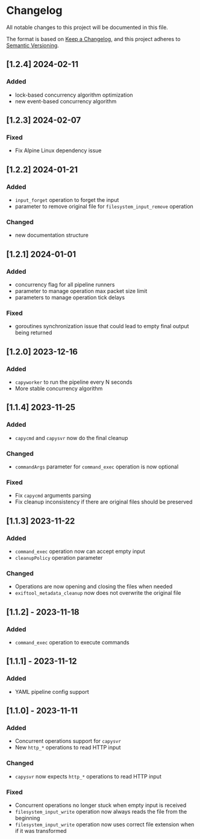 # Changelog

All notable changes to this project will be documented in this file.

The format is based on [Keep a Changelog](https://keepachangelog.com/en/1.0.0/),
and this project adheres to [Semantic Versioning](https://semver.org/spec/v2.0.0.html).

## [1.2.4] 2024-02-11

### Added

- lock-based concurrency algorithm optimization
- new event-based concurrency algorithm

## [1.2.3] 2024-02-07

### Fixed

- Fix Alpine Linux dependency issue

## [1.2.2] 2024-01-21

### Added

- `input_forget` operation to forget the input
- parameter to remove original file for `filesystem_input_remove` operation

### Changed

- new documentation structure

## [1.2.1] 2024-01-01

### Added

- concurrency flag for all pipeline runners
- parameter to manage operation max packet size limit
- parameters to manage operation tick delays

### Fixed

- goroutines synchronization issue that could lead to empty final output being returned 

## [1.2.0] 2023-12-16

### Added

- `capyworker` to run the pipeline every N seconds
- More stable concurrency algorithm

## [1.1.4] 2023-11-25

### Added

- `capycmd` and `capysvr` now do the final cleanup

### Changed

- `commandArgs` parameter for `command_exec` operation is now optional

### Fixed

- Fix `capycmd` arguments parsing
- Fix cleanup inconsistency if there are original files should be preserved

## [1.1.3] 2023-11-22

### Added

- `command_exec` operation now can accept empty input
- `cleanupPolicy` operation parameter

### Changed

- Operations are now opening and closing the files when needed
- `exiftool_metadata_cleanup` now does not overwrite the original file

## [1.1.2] - 2023-11-18

### Added

- `command_exec` operation to execute commands

## [1.1.1] - 2023-11-12

### Added

- YAML pipeline config support

## [1.1.0] - 2023-11-11

### Added

- Concurrent operations support for `capysvr`
- New `http_*` operations to read HTTP input

### Changed

- `capysvr` now expects `http_*` operations to read HTTP input

### Fixed

- Concurrent operations no longer stuck when empty input is received
- `filesystem_input_write` operation now always reads the file from the beginning
- `filesystem_input_write` operation now uses correct file extension when if it was transformed